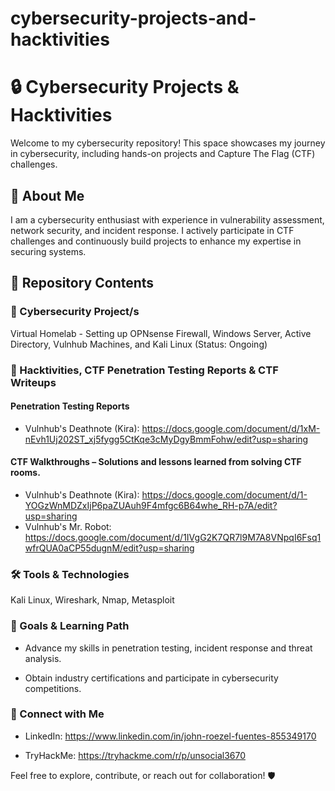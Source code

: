 # cybersecurity-projects-and-hacktivities
# 🔒 Cybersecurity Projects & Hacktivities

Welcome to my cybersecurity repository! This space showcases my journey in cybersecurity, including hands-on projects and Capture The Flag (CTF) challenges.

## 🚀 About Me

I am a cybersecurity enthusiast with experience in vulnerability assessment, network security, and incident response. I actively participate in CTF challenges and continuously build projects to enhance my expertise in securing systems.

## 📂 Repository Contents

### 🔹 Cybersecurity Project/s
[//]: # (This may be the most platform independent comment)

[//]: # (Vulnerability Scanning & Analysis – Scripts and reports on scanning systems for security weaknesses.)

[//]: # (Network Security & Monitoring – Projects focusing on securing and monitoring networks.)

[//]: # (Incident Response & Digital Forensics – Hands-on exercises and case studies in responding to security incidents.)

[//]: # (Secure System Configurations – Hardening techniques and secure deployments.)

[//]: # (Malware Analysis & Reverse Engineering – Investigating malicious files and behaviors.)

Virtual Homelab - Setting up OPNsense Firewall, Windows Server, Active Directory, Vulnhub Machines, and Kali Linux
(Status: Ongoing)

### 🔹 Hacktivities, CTF Penetration Testing Reports & CTF Writeups

#### Penetration Testing Reports
- Vulnhub's Deathnote (Kira): https://docs.google.com/document/d/1xM-nEvh1Uj202ST_xj5fygg5CtKqe3cMyDgyBmmFohw/edit?usp=sharing

#### CTF Walkthroughs – Solutions and lessons learned from solving CTF rooms.
- Vulnhub's Deathnote (Kira): https://docs.google.com/document/d/1-YOGzWnMDZxIjP6paZUAuh9F4mfgc6B64whe_RH-p7A/edit?usp=sharing
- Vulnhub's Mr. Robot: https://docs.google.com/document/d/1IVgG2K7QR7l9M7A8VNpqI6Fsq1wfrQUA0aCP55dugnM/edit?usp=sharing

[//]: # (Custom CTF Challenges – My own security challenges and puzzles.)

[//]: # (Threat Hunting & OSINT – Research and methodologies for proactive security defense.)

### 🛠 Tools & Technologies

Kali Linux, Wireshark, Nmap, Metasploit

[//]: # (Splunk, ELK Stack, Security Onion)

[//]: # (Python, Bash Scripting)

[//]: # (Threat Intelligence & OSINT Tools)

### 📌 Goals & Learning Path

- Advance my skills in penetration testing, incident response and threat analysis.

[//]: # (Contribute to open-source security projects.)

- Obtain industry certifications and participate in cybersecurity competitions.

### 🤝 Connect with Me

- LinkedIn: https://www.linkedin.com/in/john-roezel-fuentes-855349170

- TryHackMe: https://tryhackme.com/r/p/unsocial3670

[//]: # (Hack The Box: [Your Hack The Box Profile])


Feel free to explore, contribute, or reach out for collaboration! 🛡️
